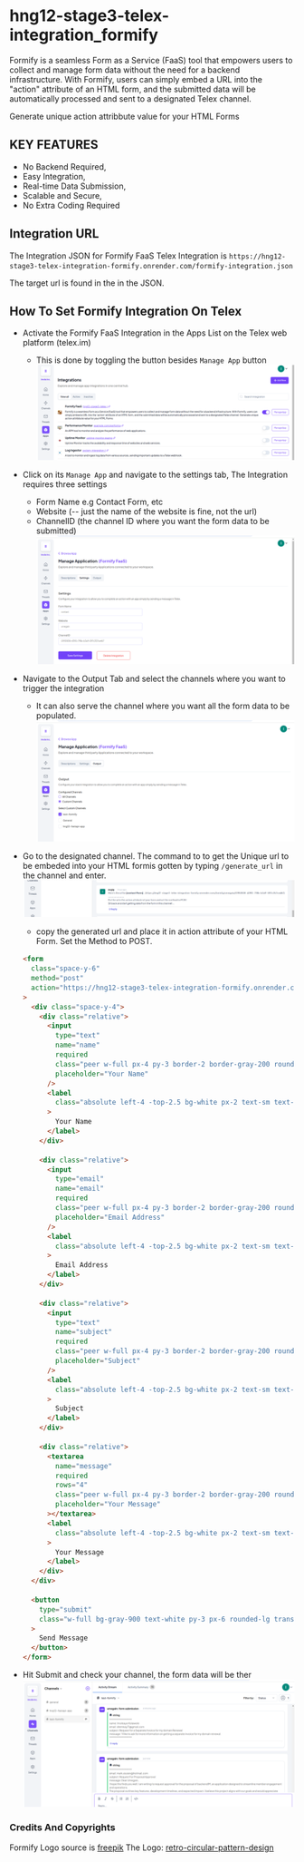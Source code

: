 # hng12-stage3-telex-integration_formify

Formify is a seamless Form as a Service (FaaS) tool that empowers users to collect and manage form data without the need for a backend infrastructure. With Formify, users can simply embed a URL into the "action" attribute of an HTML form, and the submitted data will be automatically processed and sent to a designated Telex channel.

Generate unique action attribbute value for your HTML Forms

## KEY FEATURES

- No Backend Required,
- Easy Integration,
- Real-time Data Submission,
- Scalable and Secure,
- No Extra Coding Required

## Integration URL

The Integration JSON for Formify FaaS Telex Integration is
`https://hng12-stage3-telex-integration-formify.onrender.com/formify-integration.json`

The target url is found in the in the JSON.

## How To Set Formify Integration On Telex

- Activate the Formify FaaS Integration in the Apps List on the Telex web platform (telex.im)
  - This is done by toggling the button besides `Manage App` button
    ![Activate Formify FaaS](images/formify-in-apps-list.png)
- Click on its `Manage App` and navigate to the settings tab, The Integration requires three settings
  - Form Name e.g Contact Form, etc
  - Website (-- just the name of the website is fine, not the url)
  - ChannelID (the channel ID where you want the form data to be submitted)
    ![Formify FaaS Settings tab](images/formify-settings.png)
- Navigate to the Output Tab and select the channels where you want to trigger the integration
  - It can also serve the channel where you want all the form data to be populated.
    ![Formify FaaS Output Tab](images/formify-output.png)
- Go to the designated channel. The command to to get the Unique url to be embeded into your HTML formis gotten by typing `/generate_url` in the channel and enter.
  ![Formify FaaS sample generated url](images/url-generated.png)

  - copy the generated url and place it in action attribute of your HTML Form. Set the Method to POST.

  ```html
  <form
    class="space-y-6"
    method="post"
    action="https://hng12-stage3-telex-integration-formify.onrender.com/formify/umegain/01951838-4390-7f8b-b3a9-597c357ce467"
  >
    <div class="space-y-4">
      <div class="relative">
        <input
          type="text"
          name="name"
          required
          class="peer w-full px-4 py-3 border-2 border-gray-200 rounded-lg outline-none transition-all duration-300 focus:border-gray-400 placeholder-transparent"
          placeholder="Your Name"
        />
        <label
          class="absolute left-4 -top-2.5 bg-white px-2 text-sm text-gray-600 transition-all duration-300 peer-placeholder-shown:text-base peer-placeholder-shown:text-gray-400 peer-placeholder-shown:top-3 peer-focus:-top-2.5 peer-focus:text-sm peer-focus:text-gray-600"
        >
          Your Name
        </label>
      </div>

      <div class="relative">
        <input
          type="email"
          name="email"
          required
          class="peer w-full px-4 py-3 border-2 border-gray-200 rounded-lg outline-none transition-all duration-300 focus:border-gray-400 placeholder-transparent"
          placeholder="Email Address"
        />
        <label
          class="absolute left-4 -top-2.5 bg-white px-2 text-sm text-gray-600 transition-all duration-300 peer-placeholder-shown:text-base peer-placeholder-shown:text-gray-400 peer-placeholder-shown:top-3 peer-focus:-top-2.5 peer-focus:text-sm peer-focus:text-gray-600"
        >
          Email Address
        </label>
      </div>

      <div class="relative">
        <input
          type="text"
          name="subject"
          required
          class="peer w-full px-4 py-3 border-2 border-gray-200 rounded-lg outline-none transition-all duration-300 focus:border-gray-400 placeholder-transparent"
          placeholder="Subject"
        />
        <label
          class="absolute left-4 -top-2.5 bg-white px-2 text-sm text-gray-600 transition-all duration-300 peer-placeholder-shown:text-base peer-placeholder-shown:text-gray-400 peer-placeholder-shown:top-3 peer-focus:-top-2.5 peer-focus:text-sm peer-focus:text-gray-600"
        >
          Subject
        </label>
      </div>

      <div class="relative">
        <textarea
          name="message"
          required
          rows="4"
          class="peer w-full px-4 py-3 border-2 border-gray-200 rounded-lg outline-none transition-all duration-300 focus:border-gray-400 placeholder-transparent resize-none"
          placeholder="Your Message"
        ></textarea>
        <label
          class="absolute left-4 -top-2.5 bg-white px-2 text-sm text-gray-600 transition-all duration-300 peer-placeholder-shown:text-base peer-placeholder-shown:text-gray-400 peer-placeholder-shown:top-3 peer-focus:-top-2.5 peer-focus:text-sm peer-focus:text-gray-600"
        >
          Your Message
        </label>
      </div>
    </div>

    <button
      type="submit"
      class="w-full bg-gray-900 text-white py-3 px-6 rounded-lg transition-all duration-300 hover:bg-gray-800 focus:outline-none focus:ring-2 focus:ring-gray-400 focus:ring-offset-2"
    >
      Send Message
    </button>
  </form>
  ```

- Hit Submit and check your channel, the form data will be ther
  ![Formify FaaS sample form data](images/formify-channels-action.png)

### Credits And Copyrights

Formify Logo source is [freepik](https://www.freepik.com/)
The Logo: [retro-circular-pattern-design](https://img.freepik.com/free-vector/retro-circular-pattern-design_1308-175051.jpg?t=st=1739808712~exp=1739812312~hmac=f03b43859fc31fbdd675f1907599bd626959e488186958f208d879c6fd1ef10a&w=740)
